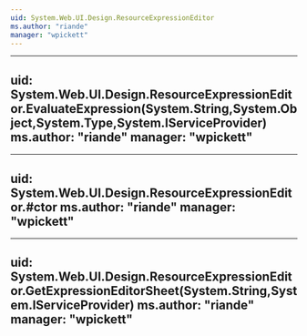```yaml
---
uid: System.Web.UI.Design.ResourceExpressionEditor
ms.author: "riande"
manager: "wpickett"
---
```


---
uid: System.Web.UI.Design.ResourceExpressionEditor.EvaluateExpression(System.String,System.Object,System.Type,System.IServiceProvider)
ms.author: "riande"
manager: "wpickett"
---

---
uid: System.Web.UI.Design.ResourceExpressionEditor.#ctor
ms.author: "riande"
manager: "wpickett"
---

---
uid: System.Web.UI.Design.ResourceExpressionEditor.GetExpressionEditorSheet(System.String,System.IServiceProvider)
ms.author: "riande"
manager: "wpickett"
---
